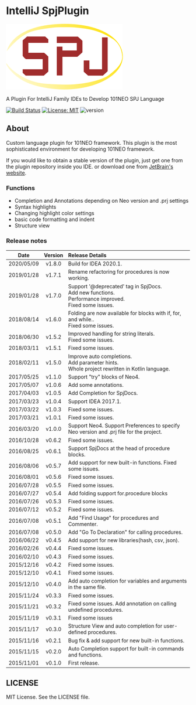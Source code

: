 # IntelliJ SpjPlugin
![logo](https://github.com/fisherman08/IntelliJ_SpjPlugin/blob/media/logo.png)

A Plugin For IntelliJ Family IDEs to Develop 101NEO SPJ Language

[![Build Status](https://travis-ci.org/fisherman08/IntelliJ_SpjPlugin.svg?branch=master)](https://travis-ci.org/fisherman08/IntelliJ_SpjPlugin)
[![License: MIT](https://img.shields.io/badge/License-MIT-blue.svg)](https://github.com/fisherman08/IntelliJ_SpjPlugin/blob/master/LICENSE)
![version](https://img.shields.io/badge/Version-1.8.0-red.svg)

## About

Custom language plugin for 101NEO framework. 
This plugin is the most sophisticated environment for developing 101NEO framework. 

If you would like to obtain a stable version of the plugin, just get one from the plugin repository inside you IDE.
or download one from [JetBrain's website](https://plugins.jetbrains.com/plugin/8042-spj-plugin).


### Functions

* Completion and Annotations depending on Neo version and .prj settings
* Syntax highlights
* Changing highlight color settings
* basic code formatting and indent
* Structure view


### Release notes

| Date | Version | Release Details|
|:-------------:|:------:|:------------------------------|
| 2020/05/09 | v1.8.0 | Build for IDEA 2020.1. |
| 2019/01/28 | v1.7.1 | Rename refactoring for procedures is now working. |
| 2019/01/28 | v1.7.0 | Support '@deprecated' tag in SpjDocs.<br/>Add new functions.<br/>Performance improved.<br/>Fixed some issues. |
| 2018/08/14 | v1.6.0 | Folding are now available for blocks with if, for, and while..<br/> Fixed some issues.  |
| 2018/06/30 | v1.5.2 | Improved handling for string literals.<br/> Fixed some issues.  |
| 2018/03/11 | v1.5.1 | Fixed some issues.  |
| 2018/02/11 | v1.5.0 | Improve auto completions. <br/> Add parameter hints. <br/> Whole project rewritten in Kotlin language. |
| 2017/05/25 | v1.1.0 | Support "try" blocks of Neo4. |
| 2017/05/07 | v1.0.6 | Add some annotations.  |
| 2017/04/03 | v1.0.5 | Add Completion for SpjDocs.|
| 2017/03/23 | v1.0.4 | Support IDEA 2017.1.|
| 2017/03/22 | v1.0.3 | Fixed some issues.|
| 2017/03/21 | v1.0.1 | Fixed some issues.|
| 2016/03/20 | v1.0.0 | Support Neo4. Support Preferences to specify Neo version and .prj file for the project.|
| 2016/10/28 | v0.6.2 | Fixed some issues.|
| 2016/08/25 | v0.6.1 | Support SpjDocs at the head of procedure blocks.|
| 2016/08/06 | v0.5.7 | Add support for new built-in functions. Fixed some issues.|
| 2016/08/01 | v0.5.6 | Fixed some issues.|
| 2016/07/28 | v0.5.5 | Fixed some issues.|
| 2016/07/27 | v0.5.4 | Add folding support for.procedure blocks|
| 2016/07/26 | v0.5.3 | Fixed some issues.|
| 2016/07/12 | v0.5.2 | Fixed some issues.|
| 2016/07/08 | v0.5.1 | Add "Find Usage" for procedures and Commenter.|
| 2016/07/08 | v0.5.0 | Add "Go To Declaration" for calling procedures.|
| 2016/06/22 | v0.4.5 | Add support for new libraries(hash, csv, json).|
| 2016/02/26 | v0.4.4 | Fixed some issues.|
| 2016/02/10 | v0.4.3 | Fixed some issues.|
| 2015/12/16 | v0.4.2 | Fixed some issues.|
| 2015/12/10 | v0.4.1 | Fixed some issues.|
| 2015/12/10 | v0.4.0 | Add auto completion for variables and arguments in the same file.|
| 2015/11/24 | v0.3.3 | Fixed some issues.|
| 2015/11/21 | v0.3.2 | Fixed some issues. Add annotation on calling undefined procedures.|
| 2015/11/19 | v0.3.1 | Fixed some issues|
| 2015/11/17 | v0.3.0 | Structure View and auto completion for user-defined procedures.|
| 2015/11/16 | v0.2.1 | Bug fix & add support for new built-in functions.|
| 2015/11/15 | v0.2.0 | Auto Completion support for built-in commands and functions.|
| 2015/11/01 | v0.1.0 | First release.|


## LICENSE

MIT License.
See the LICENSE file.
